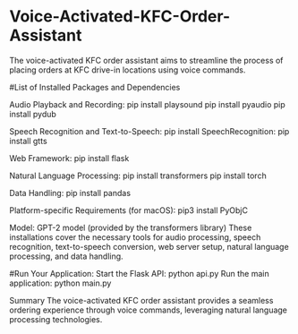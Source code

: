 # Voice-Activated-KFC-Order-Assistant
The voice-activated KFC order assistant aims to streamline the process of placing orders at KFC drive-in locations using voice commands.


#List of Installed Packages and Dependencies

Audio Playback and Recording:
pip install playsound
pip install pyaudio
pip install pydub

Speech Recognition and Text-to-Speech:
pip install SpeechRecognition:
pip install gtts

Web Framework:
pip install flask

Natural Language Processing:
pip install transformers
pip install torch

Data Handling:
pip install pandas

Platform-specific Requirements (for macOS):
pip3 install PyObjC

Model:
GPT-2 model (provided by the transformers library)
These installations cover the necessary tools for audio processing, speech recognition, text-to-speech conversion, web server setup, natural language processing, and data handling.


#Run Your Application:
Start the Flask API: python api.py
Run the main application: python main.py





Summary
The voice-activated KFC order assistant provides a seamless ordering experience through voice commands, leveraging natural language processing technologies.


